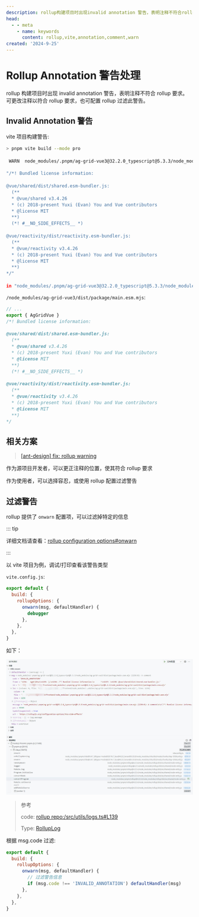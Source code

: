 ```yaml
---
description: rollup构建项目时出现invalid annotation 警告，表明注释不符合rollup要求。可更改注释以符合 rollup 要求，也可配置 rollup 过滤此警告
head:
  - - meta
    - name: keywords
      content: rollup,vite,annotation,comment,warn
created: '2024-9-25'
---
```


# Rollup Annotation 警告处理

rollup 构建项目时出现 invalid annotation 警告，表明注释不符合 rollup 要求。可更改注释以符合 rollup 要求，也可配置 rollup 过滤此警告。

## Invalid Annotation 警告

vite 项目构建警告:

```sh
> pnpm vite build --mode pro

 WARN  node_modules/.pnpm/ag-grid-vue3@32.2.0_typescript@5.3.3/node_modules/ag-grid-vue3/dist/package/main.esm.mjs (1236:0): A comment                                                              11:11:58

"/*! Bundled license information:

@vue/shared/dist/shared.esm-bundler.js:
  (**
  * @vue/shared v3.4.26
  * (c) 2018-present Yuxi (Evan) You and Vue contributors
  * @license MIT
  **)
  (*! #__NO_SIDE_EFFECTS__ *)

@vue/reactivity/dist/reactivity.esm-bundler.js:
  (**
  * @vue/reactivity v3.4.26
  * (c) 2018-present Yuxi (Evan) You and Vue contributors
  * @license MIT
  **)
*/"

in "node_modules/.pnpm/ag-grid-vue3@32.2.0_typescript@5.3.3/node_modules/ag-grid-vue3/dist/package/main.esm.mjs" contains an annotation that Rollup cannot interpret due to the position of the comment. The comment will be removed to avoid issues.
```

`/node_modules/ag-grid-vue3/dist/package/main.esm.mjs`:

```js
// ...
export { AgGridVue }
/*! Bundled license information:

@vue/shared/dist/shared.esm-bundler.js:
  (**
  * @vue/shared v3.4.26
  * (c) 2018-present Yuxi (Evan) You and Vue contributors
  * @license MIT
  **)
  (*! #__NO_SIDE_EFFECTS__ *)

@vue/reactivity/dist/reactivity.esm-bundler.js:
  (**
  * @vue/reactivity v3.4.26
  * (c) 2018-present Yuxi (Evan) You and Vue contributors
  * @license MIT
  **)
*/
```

## 相关方案

> [[ant-design] fix: rollup warning](https://github.com/ant-design/ant-design/pull/46024)

作为源项目开发者，可以更正注释的位置，使其符合 rollup 要求

作为使用者，可以选择容忍，或使用 rollup 配置过滤警告

## 过滤警告

rollup 提供了 `onwarn` 配置项，可以过滤掉特定的信息

::: tip

详细文档请查看：[rollup configuration options#onwarn](https://rollupjs.org/configuration-options/#onwarn)

:::

以 vite 项目为例，调试/打印查看该警告类型

`vite.config.js`:

```js
export default {
  build: {
    rollupOptions: {
      onwarn(msg, defaultHandler) {
        debugger
      },
    },
  },
}
```

如下：

<script setup>
import { inject } from 'vue'

const viewImg = inject('viewImg')

function handleViewImg() {
  viewImg('.viewer-wrap')
}
</script>
<div class="viewer-wrap">
  <img
    src="./assets/filter-rollup-warn.jpg"
    @click="handleViewImg"
  />
</div>

> 参考
>
> code: [rollup repo:/src/utils/logs.ts#L139](https://github.com/rollup/rollup/blob/master/src/utils/logs.ts#L139)
>
> Type: [RollupLog](https://github.com/rollup/rollup/blob/master/src/rollup/types.d.ts#L36)

根据 msg.code 过滤:

```js [vite.config.js]
export default {
  build: {
    rollupOptions: {
      onwarn(msg, defaultHandler) {
        // 过滤警告信息
        if (msg.code !== 'INVALID_ANNOTATION') defaultHandler(msg)
      },
    },
  },
}
```
